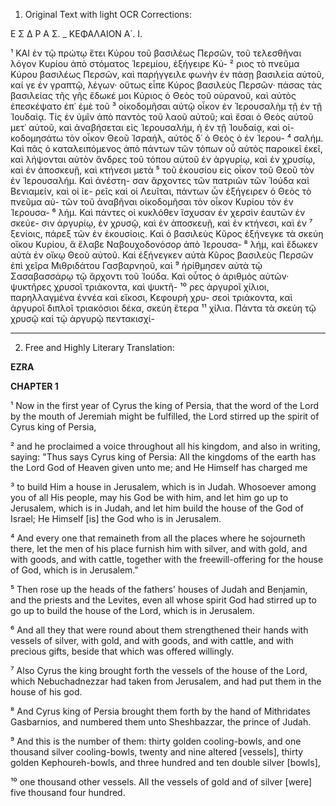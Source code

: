 1. Original Text with light OCR Corrections:

Ε Σ Δ Ρ Α Σ.
_
ΚΕΦΑΛΑΙΟΝ Α΄. Ι.

¹ ΚΑΙ ἐν τῷ πρώτῳ ἔτει Κύρου τοῦ βασιλέως Περσῶν, τοῦ
τελεσθῆναι λόγον Κυρίου ἀπὸ στόματος Ἱερεμίου, ἐξήγειρε Κύ-
² ριος τὸ πνεῦμα Κύρου βασιλέως Περσῶν, καὶ παρήγγειλε φωνὴν
ἐν πάσῃ βασιλεία αὐτοῦ, καί γε ἐν γραπτῷ, λέγων· οὕτως εἶπε
Κύρος βασιλεὺς Περσῶν· πάσας τὰς βασιλείας τῆς γῆς ἔδωκέ μοι
Κύριος ὁ Θεὸς τοῦ οὐρανοῦ, καὶ αὐτὸς ἐπεσκέψατο ἐπ᾿ ἐμὲ τοῦ
³ οἰκοδομῆσαι αὐτῷ οἶκον ἐν Ἱερουσαλὴμ τῇ ἐν τῇ Ἰουδαίᾳ. Τίς
ἐν ὑμῖν ἀπὸ παντὸς τοῦ λαοῦ αὐτοῦ; καὶ ἔσαι ὁ Θεὸς αὐτοῦ μετ᾿
αὐτοῦ, καὶ ἀναβήσεται εἰς Ἱερουσαλήμ, ἡ ἐν τῇ Ἰουδαίᾳ, καὶ οἰ-
κοδομησάτω τὸν οἶκον Θεοῦ Ἰσραήλ, αὐτὸς δ᾽ ὁ Θεὸς ὁ ἐν Ἱερου-
⁴ σαλήμ. Καὶ πᾶς ὁ καταλειπόμενος ἀπὸ πάντων τῶν τόπων οὗ
αὐτὸς παροικεῖ ἐκεῖ, καὶ λήψονται αὐτὸν ἄνδρες τοῦ τόπου αὐτοῦ
ἐν ἀργυρίῳ, καὶ ἐν χρυσίῳ, καὶ ἐν ἀποσκευῇ, καὶ κτήνεσι μετὰ
⁵ τοῦ ἑκουσίου εἰς οἶκον τοῦ Θεοῦ τὸν ἐν Ἱερουσαλήμ. Καὶ ἀνέστη-
σαν ἄρχοντες τῶν πατριῶν τῶν Ἰούδα καὶ Βενιαμείν, καὶ οἱ ἱε-
ρεῖς καὶ οἱ Λευῖται, πάντων ὧν ἐξήγειρεν ὁ Θεὸς τὸ πνεῦμα αὐ-
τῶν τοῦ ἀναβῆναι οἰκοδομῆσαι τὸν οἶκον Κυρίου τὸν ἐν Ἱερουσα-
⁶ λήμ. Καὶ πάντες οἱ κυκλόθεν ἴσχυσαν ἐν χερσὶν ἑαυτῶν ἐν σκεύε-
σιν ἀργυρίῳ, ἐν χρυσῷ, καὶ ἐν ἀποσκευῇ, καὶ ἐν κτήνεσι, καὶ ἐν
⁷ ξενίοις, πάρεξ τῶν ἐν ἑκουσίοις. Καὶ ὁ βασιλεὺς Κῦρος ἐξήνεγκε
τὰ σκεύη οἴκου Κυρίου, ἃ ἔλαβε Ναβουχοδονόσορ ἀπὸ Ἱερουσα-
⁸ λήμ, καὶ ἔδωκεν αὐτὰ ἐν οἴκῳ Θεοῦ αὐτοῦ. Καὶ ἐξήνεγκεν αὐτὰ
Κῦρος βασιλεὺς Περσῶν ἐπὶ χεῖρα Μιθριδάτου Γασβαρνηοῦ, καὶ
⁹ ἠρίθμησεν αὐτὰ τῷ Σασαβασσάρῳ τῷ ἄρχοντι τοῦ Ἰούδα. Καὶ
οὗτος ὁ ἀριθμὸς αὐτῶν· ψυκτῆρες χρυσοῖ τριάκοντα, καὶ ψυκτῆ-
¹⁰ ρες ἀργυροῖ χίλιοι, παρηλλαγμένα ἐννέα καὶ εἴκοσι, Κεφουρὴ χρυ-
σεοὶ τριάκοντα, καὶ ἀργυροῖ διπλοῖ τριακόσιοι δέκα, σκεύη ἕτερα
¹¹ χίλια. Πάντα τὰ σκεύη τῷ χρυσῷ καὶ τῷ ἀργυρῷ πεντακισχί-

---

2. Free and Highly Literary Translation:

**EZRA**

**CHAPTER 1**

¹ Now in the first year of Cyrus the king of Persia, that the word of the Lord by the mouth of Jeremiah might be fulfilled, the Lord stirred up the spirit of Cyrus king of Persia,

² and he proclaimed a voice throughout all his kingdom, and also in writing, saying: "Thus says Cyrus king of Persia: All the kingdoms of the earth has the Lord God of Heaven given unto me; and He Himself has charged me

³ to build Him a house in Jerusalem, which is in Judah. Whosoever among you of all His people, may his God be with him, and let him go up to Jerusalem, which is in Judah, and let him build the house of the God of Israel; He Himself [is] the God who is in Jerusalem.

⁴ And every one that remaineth from all the places where he sojourneth there, let the men of his place furnish him with silver, and with gold, and with goods, and with cattle, together with the freewill-offering for the house of God, which is in Jerusalem."

⁵ Then rose up the heads of the fathers' houses of Judah and Benjamin, and the priests and the Levites, even all whose spirit God had stirred up to go up to build the house of the Lord, which is in Jerusalem.

⁶ And all they that were round about them strengthened their hands with vessels of silver, with gold, and with goods, and with cattle, and with precious gifts, beside that which was offered willingly.

⁷ Also Cyrus the king brought forth the vessels of the house of the Lord, which Nebuchadnezzar had taken from Jerusalem, and had put them in the house of his god.

⁸ And Cyrus king of Persia brought them forth by the hand of Mithridates Gasbarnios, and numbered them unto Sheshbazzar, the prince of Judah.

⁹ And this is the number of them: thirty golden cooling-bowls, and one thousand silver cooling-bowls, twenty and nine altered [vessels], thirty golden Kephoureh-bowls, and three hundred and ten double silver [bowls],

¹⁰ one thousand other vessels. All the vessels of gold and of silver [were] five thousand four hundred.